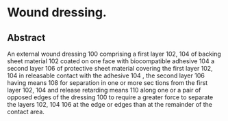 # Wound dressing.

## Abstract
An external wound dressing 100 comprising a first layer 102, 104 of backing sheet material 102 coated on one face with biocompatible adhesive 104 a second layer 106 of protective sheet material covering the first layer 102, 104 in releasable contact with the adhesive 104 , the second layer 106 having means 108 for separation in one or more sec tions from the first layer 102, 104 and release retarding means 110 along one or a pair of opposed edges of the dressing 100 to require a greater force to separate the layers 102, 104 106 at the edge or edges than at the remainder of the contact area.